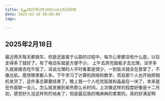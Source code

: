 ```yaml
---
title: G🛹2025年2月18日suki日记存档
date: 2025-02-18 00:00:00
tags:

---
```


## 2025年2月18日

最近两天每天都骑车，但是还是属于认路的过程中，每次心里都没有什么底，以后走得多了就好了。有了电动车就是方便不少。
上午去弄完踏板才去北理，没学多久就直接去吃午饭了。话说北理的人平时看着是很少，一到饭点就全在食堂了，不像北航，感觉哪里都人多。下午学习了计算机网络和数学，而且那个人也开始把相机发货了，这件事总算要结束了。晚上我一个人吃完饭就和晶晶在一块了。本来是在外面聊一会儿，怎么就发展到亲热那么长时间。上次像这样的程度好像是十二月初，感觉好久没这样热烈地亲了，但是最后我的嘴麻麻的累累的。真的好满足啊
